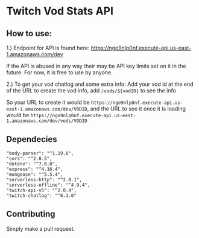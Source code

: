 # Twitch Vod Stats API

## How to use: 

1.) Endpoint for API is found here: https://ngo9nlp0nf.execute-api.us-east-1.amazonaws.com/dev

If the API is abused in any way their may be API key limits set on it in the future. For now, it is free to use by anyone.

2.) To get your vod chatlog and some extra info: Add your vod id at the end of the URL to create the vod info, add `/vods/${vodID}` to see the info

So your URL to create it would be `https://ngo9nlp0nf.execute-api.us-east-1.amazonaws.com/dev/VODID`, and the URL to see it once it is loading would be `https://ngo9nlp0nf.execute-api.us-east-1.amazonaws.com/dev/vods/VODID`

## Dependecies

    "body-parser": "^1.19.0",
    "cors": "^2.8.5",
    "dotenv": "^7.0.0",
    "express": "^4.16.4",
    "mongoose": "^5.5.4",
    "serverless-http": "^2.0.1",
    "serverless-offline": "^4.9.4",
    "twitch-api-v5": "^2.0.4",
    "twitch-chatlog": "^6.1.0"

## Contributing

Simply make a pull request.
